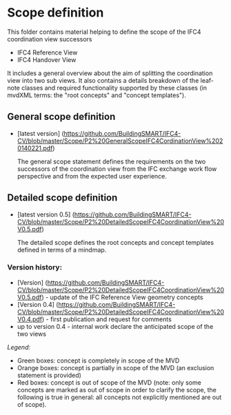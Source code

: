 # Scope definition

This folder contains material helping to define the scope of the IFC4 coordination view successors
- IFC4 Reference View
- IFC4 Handover View

It includes a general overview about the aim of splitting the coordination view into two sub views. It also contains a details breakdown of the leaf-note classes and required functionality supported by these classes (in mvdXML terms: the "root concepts" and "concept templates").

## General scope definition
- [latest version] (https://github.com/BuildingSMART/IFC4-CV/blob/master/Scope/P2%20GeneralScopeIFC4CordinationView%2020140221.pdf)

  The general scope statement defines the requirements on the two successors of the coordination view from the IFC exchange work flow perspective and from the expected user experience.

## Detailed scope definition

- [latest version 0.5]  (https://github.com/BuildingSMART/IFC4-CV/blob/master/Scope/P2%20DetailedScopeIFC4CoordinationView%20V0.5.pdf)

  The detailed scope defines the root concepts and concept templates defined in terms of a mindmap. 

### Version history:
- [Version] (https://github.com/BuildingSMART/IFC4-CV/blob/master/Scope/P2%20DetailedScopeIFC4CoordinationView%20V0.5.pdf) - update of the IFC Reference View geometry concepts
- [Version 0.4] (https://github.com/BuildingSMART/IFC4-CV/blob/master/Scope/P2%20DetailedScopeIFC4CoordinationView%20V0.4.pdf) - first publication and request for comments
- up to version 0.4 - internal work declare the anticipated scope of the two views

*Legend:*
- Green boxes: concept is completely in scope of the MVD
- Orange boxes: concept is partially in scope of the MVD (an exclusion statement is provided)
- Red boxes: concept is out of scope of the MVD (note: only some concepts are marked as out of scope in order to clarify the scope, the following is true in general: all concepts not explicitly mentioned are out of scope).
